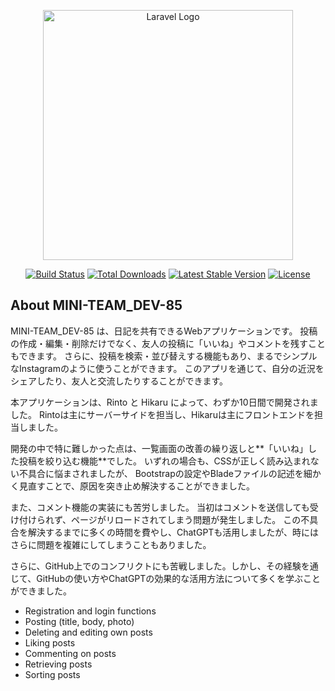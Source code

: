 <p align="center"><a href="https://laravel.com" target="_blank"><img src="https://raw.githubusercontent.com/laravel/art/master/logo-lockup/5%20SVG/2%20CMYK/1%20Full%20Color/laravel-logolockup-cmyk-red.svg" width="400" alt="Laravel Logo"></a></p>

<p align="center">
<a href="https://github.com/laravel/framework/actions"><img src="https://github.com/laravel/framework/workflows/tests/badge.svg" alt="Build Status"></a>
<a href="https://packagist.org/packages/laravel/framework"><img src="https://img.shields.io/packagist/dt/laravel/framework" alt="Total Downloads"></a>
<a href="https://packagist.org/packages/laravel/framework"><img src="https://img.shields.io/packagist/v/laravel/framework" alt="Latest Stable Version"></a>
<a href="https://packagist.org/packages/laravel/framework"><img src="https://img.shields.io/packagist/l/laravel/framework" alt="License"></a>
</p>

## About MINI-TEAM_DEV-85

MINI-TEAM_DEV-85 は、日記を共有できるWebアプリケーションです。
投稿の作成・編集・削除だけでなく、友人の投稿に「いいね」やコメントを残すこともできます。
さらに、投稿を検索・並び替えする機能もあり、まるでシンプルなInstagramのように使うことができます。
このアプリを通じて、自分の近況をシェアしたり、友人と交流したりすることができます。

本アプリケーションは、Rinto と Hikaru によって、わずか10日間で開発されました。
Rintoは主にサーバーサイドを担当し、Hikaruは主にフロントエンドを担当しました。

開発の中で特に難しかった点は、一覧画面の改善の繰り返しと**「いいね」した投稿を絞り込む機能**でした。
いずれの場合も、CSSが正しく読み込まれない不具合に悩まされましたが、
Bootstrapの設定やBladeファイルの記述を細かく見直すことで、原因を突き止め解決することができました。

また、コメント機能の実装にも苦労しました。
当初はコメントを送信しても受け付けられず、ページがリロードされてしまう問題が発生しました。
この不具合を解決するまでに多くの時間を費やし、ChatGPTも活用しましたが、時にはさらに問題を複雑にしてしまうこともありました。

さらに、GitHub上でのコンフリクトにも苦戦しました。しかし、その経験を通じて、GitHubの使い方やChatGPTの効果的な活用方法について多くを学ぶことができました。

- Registration and login functions
- Posting (title, body, photo)
- Deleting and editing own posts
- Liking posts
- Commenting on posts
- Retrieving posts
- Sorting posts
